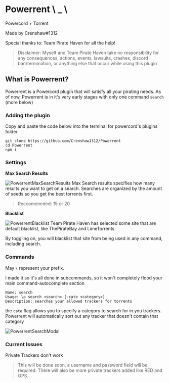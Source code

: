 # Powerrent \  _ \
Powercord + Torrent

Made by Crenshaw#1312

Special thanks to: Team Pirate Haven for all the help!

> Disclaimer: Myself and Team Pirate Haven take no responsibility for any consequences, actions, events, lawsuits, crashes, discord ban/termination, or anything else that occur while using this plugin

## What is Powerrent?
Powerrent is a Powercord plugin that will satisfy all your pirating needs. As of now, Powerrent is in it's very early stages with only one command `search` (more below)
### Adding the plugin
Copy and paste the code below into the terminal for powercord's plugins folder
```
git clone https://github.com/Crenshaw1312/Powerrent
cd Powerrent
npm i
```
### Settings
**Max Search Results**

![PowerrentMaxSearchResults](https://hoodie.vip/uploads/b1215eff-59ca-4766-99c4-8d7ffb87d6a7/9Msy7AHB.png)
Max Search results specifies how many results you want to get on a search. Searches are organized by the amount of seeds so you get the best torrents first.
> Reccomeneded: 15 or 20

**Blacklist**

![PowerrentBlacklist](https://hoodie.vip/uploads/b1215eff-59ca-4766-99c4-8d7ffb87d6a7/gQ68sPYC.png)
Team Pirate Haven has selected some site that are default blacklist, like ThePirateBay and LimeTorrents.

By toggling on, you will blacklist that site from being used in any command, including search.

### Commands
May `\` represent your prefix.

I made it so it's all done in subcommands, so it won't completely flood your main command-autocomplete section

```
Name: search
Usage: \p search <search> [-cate <category>]
Description: searches your allowed trackers for torrents
```
the `cate` flag allows you to specify a category to search for in you trackers. Powerrent will automatically sort out any tracker that doesn't contain that category

![PowerrentSearchModal](https://hoodie.vip/uploads/b1215eff-59ca-4766-99c4-8d7ffb87d6a7/KmdHI3p4.png)

### Current Issues
Private Trackers don't work
> This will be done soon, a username and password field will be required. There will also be more private trackers added like RED and OPS.
